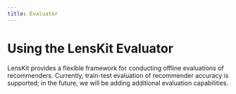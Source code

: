 ```yaml
---
title: Evaluator
---
```


# Using the LensKit Evaluator

LensKit provides a flexible framework for conducting offline evaluations of
recommenders. Currently, train-test evaluation of recommender accuracy is supported;
in the future, we will be adding additional evaluation capabilities.
